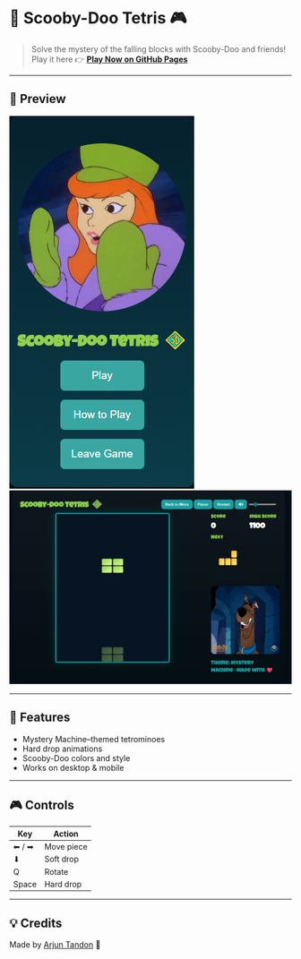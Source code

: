 # 🐾 Scooby-Doo Tetris 🎮

> Solve the mystery of the falling blocks with Scooby-Doo and friends!  
Play it here 👉 [**Play Now on GitHub Pages**](https://truelearnerarjun.github.io/scooby_doo_tetris-/
)

---

## 📸 Preview

![Game Screenshot](assets/game_screenshots/ss_2.png)
![Game Screenshot](assets/game_screenshots/game_1.png)

---

## 🎯 Features
- Mystery Machine–themed tetrominoes
- Hard drop animations
- Scooby-Doo colors and style
- Works on desktop & mobile

---

## 🎮 Controls
| Key        | Action          |
|------------|----------------|
| ⬅ / ➡     | Move piece     |
| ⬇         | Soft drop      |
| Q         | Rotate         |
| Space      | Hard drop      |

---

## 💡 Credits
Made by [Arjun Tandon](https://www.linkedin.com/in/arjun-tandon-93b775229/) 🧩